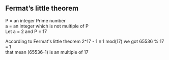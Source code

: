 ## Fermat’s little theorem 

P = an integer Prime number    
 a = an integer which is not multiple of P  
 Let a = 2 and P = 17 
 
 According to Fermat's little theorem 
  2^17 - 1     ≡ 1 mod(17)
 we got  65536 % 17 ≡ 1   
 that mean (65536-1) is an multiple of 17 
